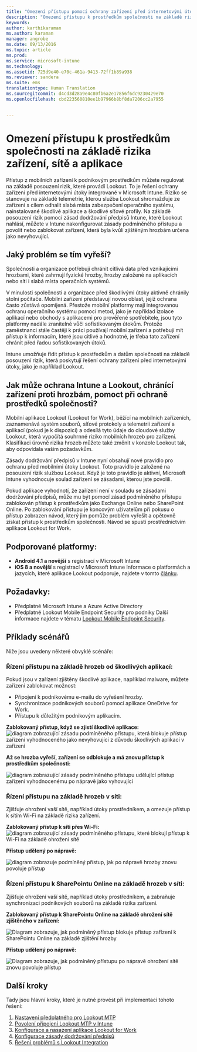 ```yaml
---
title: "Omezení přístupu pomocí ochrany zařízení před internetovými útoky | Microsoft Intune"
description: "Omezení přístupu k prostředkům společnosti na základě rizika zařízení, sítě a aplikace."
keywords: 
author: karthikaraman
ms.author: karaman
manager: angrobe
ms.date: 09/13/2016
ms.topic: article
ms.prod: 
ms.service: microsoft-intune
ms.technology: 
ms.assetid: 725d9e40-e70c-461a-9413-72ff1b89a938
ms.reviewer: sandera
ms.suite: ems
translationtype: Human Translation
ms.sourcegitcommit: d4cd3d28a9e4c80fb6a2e17856f6dc9230429e70
ms.openlocfilehash: cbd223560810ee1b97966b8bf8da7206cc2a7955


---
```


# <a name="restrict-access-to-company-resource-based-on-device-network-and-application-risk"></a>Omezení přístupu k prostředkům společnosti na základě rizika zařízení, sítě a aplikace
Přístup z mobilních zařízení k podnikovým prostředkům můžete regulovat na základě posouzení rizik, které provádí Lookout. To je řešení ochrany zařízení před internetovými útoky integrované v Microsoft Intune. Riziko se stanovuje na základě telemetrie, kterou služba Lookout shromažďuje ze zařízení s cílem odhalit slabá místa zabezpečení operačního systému, nainstalované škodlivé aplikace a škodlivé síťové profily. Na základě posouzení rizik pomocí zásad dodržování předpisů Intune, které Lookout nahlásí, můžete v Intune nakonfigurovat zásady podmíněného přístupu a povolit nebo zablokovat zařízení, která byla kvůli zjištěným hrozbám určena jako nevyhovující.  

## <a name="what-problem-does-this-solve"></a>Jaký problém se tím vyřeší?
Společnosti a organizace potřebují chránit citlivá data před vznikajícími hrozbami, které zahrnují fyzické hrozby, hrozby založené na aplikacích nebo síti i slabá místa operačních systémů.

V minulosti společnosti a organizace před škodlivými útoky aktivně chránily stolní počítače. Mobilní zařízení představují novou oblast, jejíž ochrana často zůstává opomíjená. Přestože mobilní platformy mají integrovanou ochranu operačního systému pomocí metod, jako je například izolace aplikací nebo obchody s aplikacemi pro prověřené spotřebitele, jsou tyto platformy nadále zranitelné vůči sofistikovaným útokům. Protože zaměstnanci stále častěji k práci používají mobilní zařízení a potřebují mít přístup k informacím, které jsou citlivé a hodnotné, je třeba tato zařízení chránit před řadou sofistikovaných útoků.

Intune umožňuje řídit přístup k prostředkům a datům společnosti na základě posouzení rizik, která poskytují řešení ochrany zařízení před internetovými útoky, jako je například Lookout.

## <a name="how-do-intune-and-lookout-device-threat-protection-help-protect-company-resources"></a>Jak může ochrana Intune a Lookout, chránící zařízení proti hrozbám, pomoct při ochraně prostředků společnosti?
Mobilní aplikace Lookout (Lookout for Work), běžící na mobilních zařízeních, zaznamenává systém souborů, síťové protokoly a telemetrii zařízení a aplikací (pokud je k dispozici) a odesílá tyto údaje do cloudové služby Lookout, která vypočítá souhrnné riziko mobilních hrozeb pro zařízení. Klasifikaci úrovně rizika hrozeb můžete také změnit v konzole Lookout tak, aby odpovídala vašim požadavkům.  

Zásady dodržování předpisů v Intune nyní obsahují nové pravidlo pro ochranu před mobilními útoky Lookout. Toto pravidlo je založené na posouzení rizik službou Lookout. Když je toto pravidlo je aktivní, Microsoft Intune vyhodnocuje soulad zařízení se zásadami, kterou jste povolili.

Pokud aplikace vyhodnotí, že zařízení není v souladu se zásadami dodržování předpisů, může mu být pomocí zásad podmíněného přístupu zablokován přístup k prostředkům jako Exchange Online nebo SharePoint Online. Po zablokování přístupu je koncovým uživatelům při pokusu o přístup zobrazen návod, který jim pomůže problém vyřešit a opětovně získat přístup k prostředkům společnosti. Návod se spustí prostřednictvím aplikace Lookout for Work.
## <a name="supported-platforms"></a>Podporované platformy:
* **Android 4.1 a novější** s registrací v Microsoft Intune
* **iOS 8 a novější** s registrací v Microsoft Intune
Informace o platformách a jazycích, které aplikace Lookout podporuje, najdete v tomto [článku](https://personal.support.lookout.com/hc/en-us/articles/114094140253).

## <a name="prerequisites"></a>Požadavky:
* Předplatné Microsoft Intune a Azure Active Directory
* Předplatné Lookout Mobile Endpoint Security pro podniky  Další informace najdete v tématu [Lookout Mobile Endpoint Security](https://www.lookout.com/products/mobile-endpoint-security).

## <a name="example-scenarios"></a>Příklady scénářů
Níže jsou uvedeny některé obvyklé scénáře:
### <a name="control-access-based-on-threat-from-malicious-apps"></a>Řízení přístupu na základě hrozeb od škodlivých aplikací:
Pokud jsou v zařízení zjištěny škodlivé aplikace, například malware, můžete zařízení zablokovat možnost:
* Připojení k podnikovému e-mailu do vyřešení hrozby.
* Synchronizace podnikových souborů pomocí aplikace OneDrive for Work.
* Přístupu k důležitým podnikovým aplikacím.

**Zablokovaný přístup, když se zjistí škodlivé aplikace:**
![diagram zobrazující zásadu podmíněného přístupu, která blokuje přístup zařízení vyhodnoceného jako nevyhovující z důvodu škodlivých aplikací v zařízení](../media/mtp/malicious-apps-blocked.png)

**Až se hrozba vyřeší, zařízení se odblokuje a má znovu přístup k prostředkům společnosti:**

![diagram zobrazující zásady podmíněného přístupu udělující přístup zařízení vyhodnocenému po nápravě jako vyhovující](../media/mtp/malicious-apps-unblocked.png)
### <a name="control-access-based-on-threat-to-network"></a>Řízení přístupu na základě hrozeb v síti:
Zjišťuje ohrožení vaší sítě, například útoky prostředníkem, a omezuje přístup k sítím Wi-Fi na základě rizika zařízení.

**Zablokovaný přístup k síti přes Wi-Fi:**
![diagram zobrazující zásady podmíněného přístupu, které blokují přístup k Wi-Fi na základě ohrožení sítě](../media/mtp/network-wifi-blocked.png)

**Přístup udělený po nápravě:**

![diagram zobrazuje podmíněný přístup, jak po nápravě hrozby znovu povoluje přístup](../media/mtp/network-wifi-unblocked.png)
### <a name="control-access-to-sharepoint-online-based-on-threat-to-network"></a>Řízení přístupu k SharePointu Online na základě hrozeb v síti:

Zjišťuje ohrožení vaší sítě, například útoky prostředníkem, a zabraňuje synchronizaci podnikových souborů na základě rizika zařízení.

**Zablokovaný přístup k SharePointu Online na základě ohrožení sítě zjištěného v zařízení:**

![Diagram zobrazuje, jak podmíněný přístup blokuje přístup zařízení k SharePointu Online na základě zjištění hrozby](../media/mtp/network-spo-blocked.png)


**Přístup udělený po nápravě:**

![Diagram zobrazuje, jak podmíněný přístupu po nápravě ohrožení sítě znovu povoluje přístup](../media/mtp/network-spo-unblocked.png)

## <a name="next-steps"></a>Další kroky
Tady jsou hlavní kroky, které je nutné provést při implementaci tohoto řešení:
1.  [Nastavení předplatného pro Lookout MTP](set-up-your-subscription-with-lookout-mtp.md)
2.  [Povolení připojení Lookout MTP v Intune](enable-lookout-mtp-connection-in-intune.md)
3.  [Konfigurace a nasazení aplikace Lookout for Work](configure-and-deploy-lookout-for-work-apps.md)
4.  [Konfigurace zásady dodržování předpisů](enable-device-threat-protection-rule-in-compliance-policy.md)
5.  [Řešení problémů s Lookout Integration](http://docs.microsoft.com/en-us/intune/troubleshoot/troubleshooting-lookout-integration)



<!--HONumber=Nov16_HO1-->


